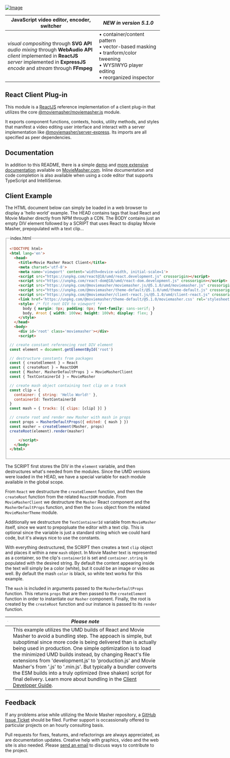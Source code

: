 <!-- MAGIC:START (FILE:src=../../workspaces/documentation/md/snippet/head.md) -->
<!-- The below content is automatically added from ../../workspaces/documentation/md/snippet/head.md -->
[![Image](https://moviemasher.com/media/img/moviemasher.svg "Movie Masher")](https://moviemasher.com)

| JavaScript video editor, encoder, switcher | _NEW in version 5.1.0_ |
| -- | -- |
| _visual compositing_ through **SVG API** <br> _audio mixing_ through **WebAudio API** <br> _client_ implemented in **ReactJS** <br> _server_ implemented in **ExpressJS**  <br> _encode_ and _stream_ through **FFmpeg** | • container/content pattern <br> • vector-based masking <br> • tranform/color tweening <br> • WYSIWYG player editing <br> • reorganized inspector |
<!-- MAGIC:END -->

## React Client Plug-in

This module is a
[ReactJS](https://reactjs.org)
reference implementation of a client plug-in that utilizes the core
[@moviemasher/moviemasher.js](https://www.npmjs.com/package/@moviemasher/moviemasher.js)
module.

It exports component functions, contexts, hooks, utility methods, and styles
that manifest a video editing user interface and interact with a server implementation like
[@moviemasher/server-express](https://www.npmjs.com/package/@moviemasher/server-express). Its imports are all specified as peer dependencies.

<!-- MAGIC:START (FILE:src=../../workspaces/documentation/md/snippet/documentation.md) -->
<!-- The below content is automatically added from ../../workspaces/documentation/md/snippet/documentation.md -->
## Documentation

In addition to this README, there is a simple
[demo](https://moviemasher.com/docs/demo/index.html) and
[more extensive documentation](https://moviemasher.com/docs/index.html) available on
[MovieMasher.com](https://moviemasher.com/). Inline documentation and code completion is
also available when using a code editor that supports TypeScript and IntelliSense.
<!-- MAGIC:END -->


<!-- MAGIC:START (FILEMD:src=../../workspaces/documentation/md/snippet/example-client.md&stripMagic=true) -->
## Client Example

The HTML document below can simply be loaded in a web browser to display a 'hello world' example. The HEAD contains tags that load React and Movie Masher directly from NPM through a CDN. The BODY contains just an empty DIV element followed by a SCRIPT that uses React to display Movie Masher, prepopulated with a text clip...

<fieldset>
<legend>index.html</legend>

```html
<!DOCTYPE html>
<html lang='en'>
  <head>
    <title>Movie Masher React Client</title>
    <meta charset='utf-8'>
    <meta name='viewport' content='width=device-width, initial-scale=1'>
    <script src="https://unpkg.com/react@18/umd/react.development.js" crossorigin></script>
    <script src="https://unpkg.com/react-dom@18/umd/react-dom.development.js" crossorigin></script>
    <script src="https://unpkg.com/@moviemasher/moviemasher.js/@5.1.0/umd/moviemasher.js" crossorigin></script>
    <script src="https://unpkg.com/@moviemasher/theme-default/@5.1.0/umd/theme-default.js" crossorigin></script>
    <script src="https://unpkg.com/@moviemasher/client-react.js/@5.1.0/umd/client-react.js" crossorigin></script>
    <link href='https://unpkg.com/@moviemasher/theme-default/@5.1.0/moviemasher.css' rel='stylesheet'>
    <style> /* fit root DIV to viewport */
      body { margin: 0px; padding: 0px; font-family: sans-serif; }
      body, #root { width: 100vw; height: 100vh; display: flex; }
    </style>
  </head>
  <body>
    <div id='root' class='moviemasher'></div>
    <script>

// create constant referencing root DIV element
const element = document.getElementById('root')

// destructure constants from packages
const { createElement } = React
const { createRoot } = ReactDOM
const { Masher, MasherDefaultProps } = MovieMasherClient
const { TextContainerId } = MovieMasher

// create mash object containing text clip on a track
const clip = { 
  container: { string: 'Hello World!' }, 
  containerId: TextContainerId
}
const mash = { tracks: [{ clips: [clip] }] }

// create root and render new Masher with mash in props
const props = MasherDefaultProps({ edited: { mash } })
const masher = createElement(Masher, props) 
createRoot(element).render(masher)

    </script>
  </body>
</html>
```
</fieldset>

The SCRIPT first stores the DIV in the `element` variable, and then destructures what's needed from the modules. Since the UMD versions were loaded in the HEAD, we have a special variable for each module available in the global scope. 

From `React` we destructure the `createElement` function, and then the `createRoot` function from the related `ReactDOM` module. From `MovieMasherClient` we destructure the `Masher` React component and the `MasherDefaultProps` function, and then the `Icons` object from the related `MovieMasherTheme` module. 

Additionally we destructure the `TextContainerId` variable from `MovieMasher` itself, since we want to prepopluate the editor with a text clip. This is optional since the variable is just a standard string which we could hard code, but it's always nice to use the constants. 

With everything destructured, the SCRIPT then creates a text `clip` object and places it within a new `mash` object. In Movie Masher text is represented as a container, so the clip's `containerId` is set and `container.string` is populated with the desired string. By default the content appearing inside the text will simply be a color (white), but it could be an image or video as well. By default the mash `color` is black, so white text works for this example. 

The `mash` is included in arguments passed to the `MasherDefaultProps` function. This returns `props` that are then passed to the `createElement` function in order to instantiate our `Masher` component. Finally, the root is created by the `createRoot` function and our instance is passed to its `render` function. 

| <svg width="1rem" height="1rem" viewBox="0 0 512 512" ><path d="M504 256c0 136.997-111.043 248-248 248S8 392.997 8 256C8 119.083 119.043 8 256 8s248 111.083 248 248zm-248 50c-25.405 0-46 20.595-46 46s20.595 46 46 46 46-20.595 46-46-20.595-46-46-46zm-43.673-165.346l7.418 136c.347 6.364 5.609 11.346 11.982 11.346h48.546c6.373 0 11.635-4.982 11.982-11.346l7.418-136c.375-6.874-5.098-12.654-11.982-12.654h-63.383c-6.884 0-12.356 5.78-11.981 12.654z" stroke="none" fill="currentColor" /></svg> | _Please note_ |
| -- | -- |
|  | This example utilizes the UMD builds of React and Movie Masher to avoid a bundling step. The appoach is simple, but suboptimal since more code is being delivered than is actually being used in production. One simple optimization is to load the minimized UMD builds instead, by changing React's file extensions from 'development.js' to 'production.js' and Movie Masher's from '.js' to '.min.js'. But typically a bundler converts the ESM builds into a truly optimized (tree shaken) script for final delivery. Learn more about bundling in the [Client Developer Guide](https://moviemasher.com/docs/ClientDeveloper.html). |
<!-- MAGIC:END -->



<!-- MAGIC:START (FILE:src=../../workspaces/documentation/md/snippet/foot.md) -->
<!-- The below content is automatically added from ../../workspaces/documentation/md/snippet/foot.md -->
## Feedback

If any problems arise while utilizing the Movie Masher repository, a
[GitHub Issue Ticket](https://github.com/moviemasher/moviemasher.js/issues) should be filed.
Further support is occassionally offered to particular projects on an hourly consulting basis.

Pull requests for fixes, features, and refactorings
are always appreciated, as are documentation updates. Creative help with graphics, video
and the web site is also needed. Please [send an email](mailto:connect27@moviemasher.com)
to discuss ways to contribute to the project.
<!-- MAGIC:END -->
